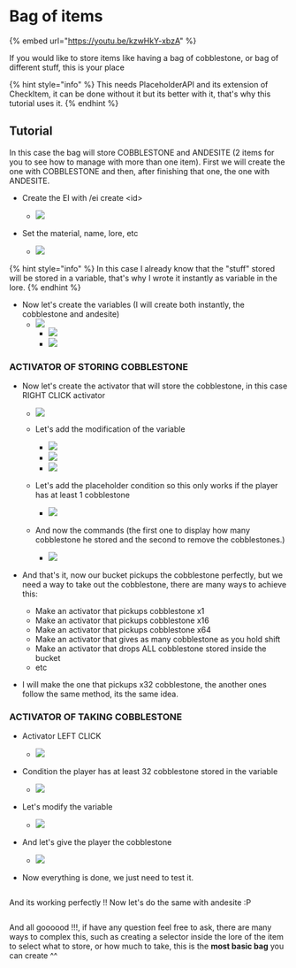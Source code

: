 # Bag of items



{% embed url="https://youtu.be/kzwHkY-xbzA" %}

If you would like to store items like having a bag of cobblestone, or bag of different stuff, this is your place

{% hint style="info" %}
This needs PlaceholderAPI and its extension of CheckItem, it can be done without it but its better with it, that's why this tutorial uses it.
{% endhint %}

## Tutorial

In this case the bag will store COBBLESTONE and ANDESITE (2 items for you to see how to manage with more than one item). First we will create the one with COBBLESTONE and then, after finishing that one, the one with ANDESITE.

*   Create the EI with /ei create \<id>

    * ![](<../../../.gitbook/assets/image (343).png>)


* Set the material, name, lore, etc
  * ![](<../../../.gitbook/assets/image (396).png>)

{% hint style="info" %}
In this case I already know that the "stuff" stored will be stored in a variable, that's why I wrote it instantly as variable in the lore.
{% endhint %}

* Now let's create the variables (I will create both instantly, the cobblestone and andesite)
  * ![](<../../../.gitbook/assets/image (144).png>)
    * ![](<../../../.gitbook/assets/image (369).png>)
    * ![](<../../../.gitbook/assets/image (414).png>)

### ACTIVATOR OF STORING COBBLESTONE

*   Now let's create the activator that will store the cobblestone, in this case RIGHT CLICK activator

    * ![](<../../../.gitbook/assets/image (407).png>)



    * Let's add the modification of the variable
      * ![](<../../../.gitbook/assets/image (269).png>)
      * ![](<../../../.gitbook/assets/image (238).png>)
      * ![](<../../../.gitbook/assets/image (280).png>)
    * Let's add the placeholder condition so this only works if the player has at least 1 cobblestone
      * ![](<../../../.gitbook/assets/image (214).png>)
    *   And now the commands (the first one to display how many cobblestone he stored and the second to remove the cobblestones.)

        * ![](<../../../.gitbook/assets/image (259).png>)


*   And that's it, now our bucket pickups the cobblestone perfectly, but we need a way to take out the cobblestone, there are many ways to achieve this:

    * Make an activator that pickups cobblestone x1
    * Make an activator that pickups cobblestone x16
    * Make an activator that pickups cobblestone x64
    * Make an activator that gives as many cobblestone as you hold shift
    * Make an activator that drops ALL cobblestone stored inside the bucket
    * etc


* I will make the one that pickups x32 cobblestone, the another ones follow the same method, its the same idea.

### ACTIVATOR OF TAKING COBBLESTONE

*   Activator LEFT CLICK

    * ![](<../../../.gitbook/assets/image (402).png>)


*   Condition the player has at least 32 cobblestone stored in the variable

    * ![](<../../../.gitbook/assets/image (211).png>)


*   Let's modify the variable

    * ![](<../../../.gitbook/assets/image (95).png>)


*   And let's give the player the cobblestone

    * ![](<../../../.gitbook/assets/image (324).png>)


* Now everything is done, we just need to test it.

<figure><img src="../../../.gitbook/assets/2023-01-16 20-45-17.gif" alt=""><figcaption></figcaption></figure>

And its working perfectly !! Now let's do the same with andesite :P

<figure><img src="../../../.gitbook/assets/2023-01-16 20-49-21.gif" alt=""><figcaption></figcaption></figure>



And all goooood !!!, if have any question feel free to ask, there are many ways to complex this, such as creating a selector inside the lore of the item to select what to store, or how much to take, this is the **most basic bag** you can create ^^
